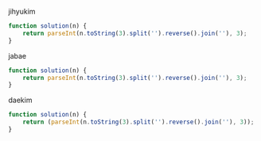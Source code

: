 jihyukim
```js
function solution(n) {
    return parseInt(n.toString(3).split('').reverse().join(''), 3);
}
```

jabae
```js
function solution(n) {
    return parseInt(n.toString(3).split('').reverse().join(''), 3);
}
```

daekim
```js
function solution(n) {
    return (parseInt(n.toString(3).split('').reverse().join(''), 3));
}
```
